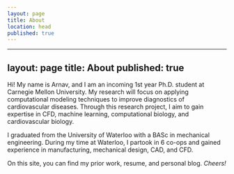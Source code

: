 ```yaml
---
layout: page
title: About
location: head
published: true
---
```

---
layout: page
title: About
published: true
---
Hi! My name is Arnav, and I am an incoming 1<sup></sup>st year Ph.D. student at Carnegie Mellon University. My research will focus on applying computational modeling techniques to improve diagnostics of cardiovascular diseases. Through this research project, I aim to gain expertise in CFD, machine learning, computational biology, and cardiovascular biology.

I graduated from the University of Waterloo with a BASc in mechanical engineering. During my time at Waterloo, I partook in 6 co-ops and gained experience in manufacturing, mechanical design, CAD, and CFD.

On this site, you can find my prior work, resume, and personal blog. _Cheers!_